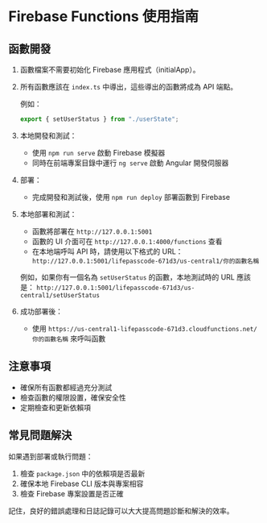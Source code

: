 # Firebase Functions 使用指南

## 函數開發

1. 函數檔案不需要初始化 Firebase 應用程式（initialApp）。

2. 所有函數應該在 `index.ts` 中導出，這些導出的函數將成為 API 端點。

   例如：

   ```typescript
   export { setUserStatus } from "./userState";
   ```

3. 本地開發和測試：

   - 使用 `npm run serve` 啟動 Firebase 模擬器
   - 同時在前端專案目錄中運行 `ng serve` 啟動 Angular 開發伺服器

4. 部署：

   - 完成開發和測試後，使用 `npm run deploy` 部署函數到 Firebase

5. 本地部署和測試：

   - 函數將部署在 `http://127.0.0.1:5001`
   - 函數的 UI 介面可在 `http://127.0.0.1:4000/functions` 查看
   - 在本地端呼叫 API 時，請使用以下格式的 URL：
     `http://127.0.0.1:5001/lifepasscode-671d3/us-central1/你的函數名稱`

   例如，如果你有一個名為 `setUserStatus` 的函數，本地測試時的 URL 應該是：
   `http://127.0.0.1:5001/lifepasscode-671d3/us-central1/setUserStatus`

6. 成功部署後：
   - 使用 `https://us-central1-lifepasscode-671d3.cloudfunctions.net/你的函數名稱` 來呼叫函數

## 注意事項

- 確保所有函數都經過充分測試
- 檢查函數的權限設置，確保安全性
- 定期檢查和更新依賴項

## 常見問題解決

如果遇到部署或執行問題：

1. 檢查 `package.json` 中的依賴項是否最新
2. 確保本地 Firebase CLI 版本與專案相容
3. 檢查 Firebase 專案設置是否正確

記住，良好的錯誤處理和日誌記錄可以大大提高問題診斷和解決的效率。
